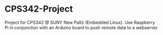 CPS342-Project
==============

Project for CPS342 @ SUNY New Paltz (Embedded Linux). Use Raspberry Pi in conjunction with an Arduino board to push remote data to a webserver.
